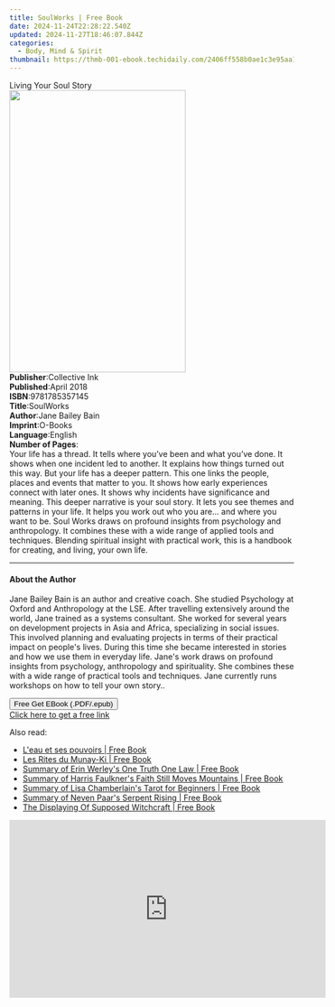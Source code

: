 ```yaml
---
title: SoulWorks | Free Book
date: 2024-11-24T22:28:22.540Z
updated: 2024-11-27T18:46:07.844Z
categories:
  - Body, Mind & Spirit
thumbnail: https://thmb-001-ebook.techidaily.com/2406ff558b0ae1c3e95aa1fc751e4a8dcbb41639b199bc220035a9f17c67cd34.jpg
---
```

<main id="book-container">
  <div class="flex flex-col">
    <div class="book-brief flex-1 py-6 px-4 sm:p-6 md:py-10 md:px-8">
      <!-- brief-->
      <div class="book-brief-main">Living Your Soul Story</div>
    </div>
    <div
      class="book-meta-info flex-1 grid gap-4 col-start-1 col-end-3 row-start-1 sm:mb-6 sm:grid-cols-4 lg:gap-6 lg:col-start-2 lg:row-end-6 lg:row-span-6 lg:mb-0"
    >
      <div
        class="book-meta-info-left place-content-center mt-4 p-4 text-sm leading-6 col-start-2 col-span-2 dark:text-slate-400"
      >
        <img
          class="w-full h-500 object-cover rounded-lg sm:h-255 sm:col-span-2 lg:col-span-full"
          src="https://img-001-ebook.techidaily.com/8efd68789064db3ca81bd723b7964f42565c3b95a1de3aadce42bf2553afdf13.jpg"
          alt=""
          width="312"
          height="500"
        />
      </div>
      <div
        class="book-meta-info-right mt-2 col-start-1 row-start-2 col-span-3 self-center"
      >
        <!-- meta data  -->
        <div class="flex flex-col px-4 md:px-8">
          <div class="flex-1">
            <strong>Publisher</strong>:<span class="px-2">Collective Ink</span>
          </div>
          <div class="flex-1">
            <strong>Published</strong>:<span class="px-2">April 2018</span>
          </div>
          <div class="flex-1">
            <strong>ISBN</strong>:<span class="px-2">9781785357145</span>
          </div>
          <div class="flex-1">
            <strong>Title</strong>:<span class="px-2">SoulWorks</span>
          </div>
          <div class="flex-1">
            <strong>Author</strong>:<span class="px-2">Jane Bailey Bain</span>
          </div>
          <div class="flex-1">
            <strong>Imprint</strong>:<span class="px-2">O-Books</span>
          </div>
          <div class="flex-1">
            <strong>Language</strong>:<span class="px-2">English</span>
          </div>
          <div class="flex-1">
            <strong>Number of Pages</strong>:<span class="px-2"></span>
          </div>
        </div>
      </div>
    </div>
    <div class="book-description flex-1 py-6 px-4 sm:p-6 md:py-10 md:px-8">
      <div class="book-description-main">
        <div accordion-content="" id="description">
          Your life has a thread. It tells where you’ve been and what you’ve
          done. It shows when one incident led to another. It explains how
          things turned out this way. But your life has a deeper pattern. This
          one links the people, places and events that matter to you. It shows
          how early experiences connect with later ones. It shows why incidents
          have significance and meaning. This deeper narrative is your soul
          story. It lets you see themes and patterns in your life. It helps you
          work out who you are... and where you want to be. Soul Works draws on
          profound insights from psychology and anthropology. It combines these
          with a wide range of applied tools and techniques. Blending spiritual
          insight with practical work, this is a handbook for creating, and
          living, your own life.
        </div>
      </div>
    </div>
    <div class="book-excerpts flex-1 py-6 px-4 sm:p-6 md:py-10 md:px-8">
      <!-- excerpts-->
      <div class="book-excerpts-main">
        <hr />
        <h4 class="placeholder placeholder-heading">
          <span>About the Author</span>
        </h4>
        <p>
          Jane Bailey Bain is an author and creative coach. She studied
          Psychology at Oxford and Anthropology at the LSE. After travelling
          extensively around the world, Jane trained as a systems consultant.
          She worked for several years on development projects in Asia and
          Africa, specializing in social issues. This involved planning and
          evaluating projects in terms of their practical impact on people's
          lives. During this time she became interested in stories and how we
          use them in everyday life. Jane's work draws on profound insights from
          psychology, anthropology and spirituality. She combines these with a
          wide range of practical tools and techniques. Jane currently runs
          workshops on how to tell your own story..
        </p>
      </div>
    </div>
    <div
      class="book-about-author flex-1 py-6 px-4 sm:p-6 md:py-10 md:px-8"
    ></div>
    <div class="book-free-get flex-1 py-6 px-4 sm:p-6 md:py-10 md:px-8">
      <button
        id="btn-free-get"
        class="bg-blue-500 hover:bg-blue-700 text-white font-bold py-2 px-4 rounded"
      >
        Free Get EBook (.PDF/.epub)
      </button>
      <div id="countdown-display" class="px-2 text-lg mt-2"></div>
      <a
        id="free-link"
        class="hidden bg-blue-500 hover:bg-blue-700 text-white font-bold py-2 px-4 rounded"
        href="https://www.ebooks.com/en-us/book/96162168/soulworks/jane-bailey-bain/"
        target="_blank"
        >Click here to get a free link</a
      >
    </div>
    <script>
      let countdownTime = 0;
      let countdownInterval = null;
      document
        .getElementById('btn-free-get')
        .addEventListener('click', startCountdown);
      function startCountdown() {
        countdownTime = new Date().getTime() + 60000 * 3;
        countdownInterval = setInterval(updateCountdown, 1000);
        document.getElementById('btn-free-get').disabled = true;
        document
          .getElementById('btn-free-get')
          .classList.add('bg-gray-500', 'cursor-not-allowed');
      }
      function updateCountdown() {
        let currentTime = new Date().getTime();
        let timeLeft = countdownTime - currentTime;
        let secondsLeft = Math.floor(timeLeft / 1000);
        document.getElementById('countdown-display').innerHTML =
          `Remaining time: ${secondsLeft} seconds.`;
        if (secondsLeft <= 0) {
          clearInterval(countdownInterval);
          document.getElementById('btn-free-get').classList.add('hidden');
          document.getElementById('free-link').classList.remove('hidden');
          document.getElementById('countdown-display').innerHTML = '';
        }
      }
    </script>
  </div>
</main>

<ins class="adsbygoogle"
      style="display:block"
      data-ad-client="ca-pub-7571918770474297"
      data-ad-slot="8358498916"
      data-ad-format="auto"
      data-full-width-responsive="true"></ins>
    

<span class="atpl-alsoreadstyle">Also read:</span>
<div><ul>
<li><a href="https://novels-ebooks.techidaily.com/211274911-9782017230205-leau-et-ses-pouvoirs/"><u>L'eau et ses pouvoirs | Free Book</u></a></li>
<li><a href="https://novels-ebooks.techidaily.com/211274925-9782385640460-les-rites-du-munay-ki/"><u>Les Rites du Munay-Ki | Free Book</u></a></li>
<li><a href="https://novels-ebooks.techidaily.com/211274638-9798330006885-summary-of-erin-werleys-one-truth-one-law/"><u>Summary of Erin Werley's One Truth One Law | Free Book</u></a></li>
<li><a href="https://novels-ebooks.techidaily.com/211274395-9798330006267-summary-of-harris-faulkners-faith-still-moves-mountains/"><u>Summary of Harris Faulkner's Faith Still Moves Mountains | Free Book</u></a></li>
<li><a href="https://novels-ebooks.techidaily.com/211274663-9798330007035-summary-of-lisa-chamberlains-tarot-for-beginners/"><u>Summary of Lisa Chamberlain's Tarot for Beginners | Free Book</u></a></li>
<li><a href="https://novels-ebooks.techidaily.com/211274629-9798330006694-summary-of-neven-paars-serpent-rising/"><u>Summary of Neven Paar's Serpent Rising | Free Book</u></a></li>
<li><a href="https://novels-ebooks.techidaily.com/211274238-9783989732896-the-displaying-of-supposed-witchcraft/"><u>The Displaying Of Supposed Witchcraft | Free Book</u></a></li>
</ul></div>

<!-- affiliate ads begin -->
<iframe width="560" height="315" src="https://www.youtube.com/embed/M5pwd2mwaQQ?si=qyZHgdTlbQbc32Mp&autoplay=1" title="YouTube video player" frameborder="0" allow="accelerometer; autoplay; clipboard-write; encrypted-media; gyroscope; picture-in-picture; web-share" referrerpolicy="strict-origin-when-cross-origin" allowfullscreen></iframe>
<!-- affiliate ads end -->


